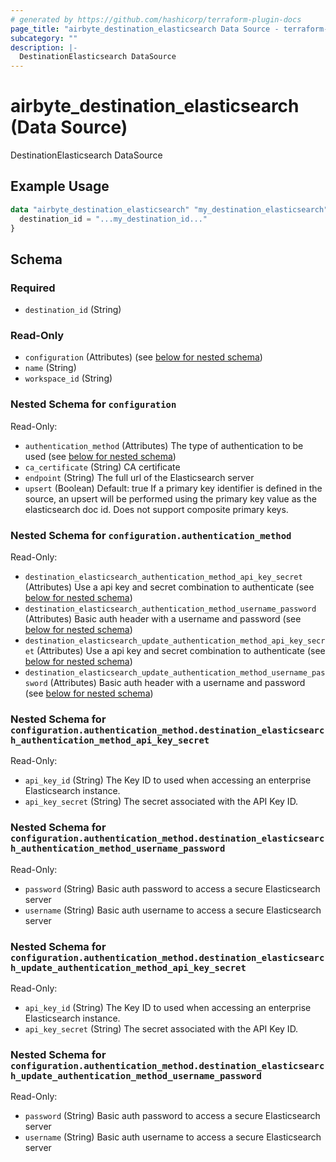 ```yaml
---
# generated by https://github.com/hashicorp/terraform-plugin-docs
page_title: "airbyte_destination_elasticsearch Data Source - terraform-provider-airbyte"
subcategory: ""
description: |-
  DestinationElasticsearch DataSource
---
```


# airbyte_destination_elasticsearch (Data Source)

DestinationElasticsearch DataSource

## Example Usage

```terraform
data "airbyte_destination_elasticsearch" "my_destination_elasticsearch" {
  destination_id = "...my_destination_id..."
}
```

<!-- schema generated by tfplugindocs -->
## Schema

### Required

- `destination_id` (String)

### Read-Only

- `configuration` (Attributes) (see [below for nested schema](#nestedatt--configuration))
- `name` (String)
- `workspace_id` (String)

<a id="nestedatt--configuration"></a>
### Nested Schema for `configuration`

Read-Only:

- `authentication_method` (Attributes) The type of authentication to be used (see [below for nested schema](#nestedatt--configuration--authentication_method))
- `ca_certificate` (String) CA certificate
- `endpoint` (String) The full url of the Elasticsearch server
- `upsert` (Boolean) Default: true
If a primary key identifier is defined in the source, an upsert will be performed using the primary key value as the elasticsearch doc id. Does not support composite primary keys.

<a id="nestedatt--configuration--authentication_method"></a>
### Nested Schema for `configuration.authentication_method`

Read-Only:

- `destination_elasticsearch_authentication_method_api_key_secret` (Attributes) Use a api key and secret combination to authenticate (see [below for nested schema](#nestedatt--configuration--authentication_method--destination_elasticsearch_authentication_method_api_key_secret))
- `destination_elasticsearch_authentication_method_username_password` (Attributes) Basic auth header with a username and password (see [below for nested schema](#nestedatt--configuration--authentication_method--destination_elasticsearch_authentication_method_username_password))
- `destination_elasticsearch_update_authentication_method_api_key_secret` (Attributes) Use a api key and secret combination to authenticate (see [below for nested schema](#nestedatt--configuration--authentication_method--destination_elasticsearch_update_authentication_method_api_key_secret))
- `destination_elasticsearch_update_authentication_method_username_password` (Attributes) Basic auth header with a username and password (see [below for nested schema](#nestedatt--configuration--authentication_method--destination_elasticsearch_update_authentication_method_username_password))

<a id="nestedatt--configuration--authentication_method--destination_elasticsearch_authentication_method_api_key_secret"></a>
### Nested Schema for `configuration.authentication_method.destination_elasticsearch_authentication_method_api_key_secret`

Read-Only:

- `api_key_id` (String) The Key ID to used when accessing an enterprise Elasticsearch instance.
- `api_key_secret` (String) The secret associated with the API Key ID.


<a id="nestedatt--configuration--authentication_method--destination_elasticsearch_authentication_method_username_password"></a>
### Nested Schema for `configuration.authentication_method.destination_elasticsearch_authentication_method_username_password`

Read-Only:

- `password` (String) Basic auth password to access a secure Elasticsearch server
- `username` (String) Basic auth username to access a secure Elasticsearch server


<a id="nestedatt--configuration--authentication_method--destination_elasticsearch_update_authentication_method_api_key_secret"></a>
### Nested Schema for `configuration.authentication_method.destination_elasticsearch_update_authentication_method_api_key_secret`

Read-Only:

- `api_key_id` (String) The Key ID to used when accessing an enterprise Elasticsearch instance.
- `api_key_secret` (String) The secret associated with the API Key ID.


<a id="nestedatt--configuration--authentication_method--destination_elasticsearch_update_authentication_method_username_password"></a>
### Nested Schema for `configuration.authentication_method.destination_elasticsearch_update_authentication_method_username_password`

Read-Only:

- `password` (String) Basic auth password to access a secure Elasticsearch server
- `username` (String) Basic auth username to access a secure Elasticsearch server


